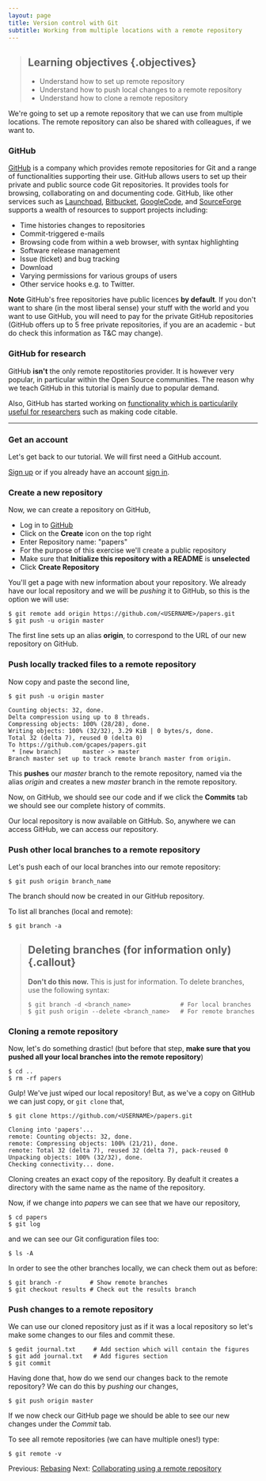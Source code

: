 ```yaml
---
layout: page
title: Version control with Git  
subtitle: Working from multiple locations with a remote repository
---
```


> ## Learning objectives {.objectives}
> * Understand how to set up remote repository
> * Understand how to push local changes to a remote repository
> * Understand how to clone a remote repository

We're going to set up a remote repository that we can use from multiple
locations. The remote repository can also be shared with colleagues, if we want
to.

### GitHub

[GitHub](http://GitHub.com) is a company which provides remote repositories for
Git and a range of functionalities supporting their use. GitHub allows users to
set up  their private and public source code Git repositories. It provides
tools for browsing, collaborating on and documenting code. GitHub, like other
services such as [Launchpad](https://launchpad.net),
[Bitbucket](https://bitbucket.org), [GoogleCode](http://code.google.com), and
[SourceForge](http://sourceforge.net) supports a wealth of resources to support
projects including:

* Time histories changes to repositories 
* Commit-triggered e-mails 
* Browsing code from within a web browser, with syntax highlighting 
* Software release management 
* Issue (ticket) and bug tracking 
* Download 
* Varying permissions for various groups of users 
* Other service hooks e.g. to Twitter.

**Note**  GitHub's free repositories have public licences **by default**. If
you don't want to share (in the most liberal sense) your stuff with the world
and you want to use GitHub, you will need to pay for the
private GitHub repositories (GitHub offers up to 5 free private repositories,
if you are an academic - but do check this information as T&C may change).

### GitHub for research 
GitHub **isn't** the only remote repostitories provider. It is however very popular, 
in particular within the Open Source communities. The reason why we teach GitHub 
in this tutorial is mainly due to popular demand. 

Also, GitHub has started working on [functionality which is particularily useful
for researchers](https://github.com/blog/1840-improving-github-for-sciences)
such as making code citable.

---

### Get an account

Let's get back to our tutorial. We will first need a GitHub account.

[Sign up](https://GitHub.com) or if you already have an account [sign
in](https://GitHub.com). 

### Create a new repository

Now, we can create a repository on GitHub,

* Log in to [GitHub](https://GitHub.com/) 
* Click on the **Create** icon on the top right 
* Enter Repository name: "papers"
* For the purpose of this exercise we'll create a public repository 
* Make sure that **Initialize this repository with a README** is **unselected** 
* Click **Create Repository**

You'll get a page with new information about your repository. We already have
our local repository and we will be *pushing* it to GitHub, so this is the
option we will use:

```{.bash}
$ git remote add origin https://github.com/<USERNAME>/papers.git 
$ git push -u origin master
```

The first line sets up an alias **origin**, to correspond to the URL of our
new repository on GitHub.


### Push locally tracked files to a remote repository

Now copy and paste the second line,

```{.bash}
$ git push -u origin master 
```
```{.output}
Counting objects: 32, done.
Delta compression using up to 8 threads.
Compressing objects: 100% (28/28), done.
Writing objects: 100% (32/32), 3.29 KiB | 0 bytes/s, done.
Total 32 (delta 7), reused 0 (delta 0)
To https://github.com/gcapes/papers.git
 * [new branch]      master -> master
Branch master set up to track remote branch master from origin.
```

This **pushes** our *master* branch to the remote repository, named via the alias
*origin* and creates a new *master* branch in the remote repository.

Now, on GitHub, we should see our code and if we click the **Commits** tab we should see
our complete history of commits.  

Our local repository is now available on GitHub. So, anywhere we can access
GitHub, we can access our repository.


### Push other local branches to a remote repository
  
Let's push each of our local branches into our remote repository:

```{.bash}
$ git push origin branch_name
```
    
The branch should now be created in our GitHub repository.    

To list all branches (local and remote):

```{.bash}
$ git branch -a
```
    
> ## Deleting branches (for information only) {.callout}
> **Don't do this now.** This is just for information.
> To delete branches, use the following syntax:
>
> ```{.bash}
> $ git branch -d <branch_name>              # For local branches
> $ git push origin --delete <branch_name>   # For remote branches
> ```


### Cloning a remote repository

Now, let's do something drastic! (but before that step, **make sure that you
pushed all your local branches into the remote repository**)

```{.bash}
$ cd .. 
$ rm -rf papers
```

Gulp! We've just wiped our local repository! But, as we've a copy on GitHub we
can just copy, or `git clone` that,

```{.bash}
$ git clone https://github.com/<USERNAME>/papers.git 
```
```{.output}
Cloning into 'papers'...
remote: Counting objects: 32, done.
remote: Compressing objects: 100% (21/21), done.
remote: Total 32 (delta 7), reused 32 (delta 7), pack-reused 0
Unpacking objects: 100% (32/32), done.
Checking connectivity... done.
```

Cloning creates an exact copy of the repository. By deafult it creates
a directory with the same name as the name of the repository. 

Now, if we change into *papers* we can see that we have our repository,

```{.bash}    
$ cd papers 
$ git log
```
and we can see our Git configuration files too:

```{.bash}    
$ ls -A
```

In order to see the other branches locally, we can check them out as before:

```{.bash}
$ git branch -r        # Show remote branches
$ git checkout results # Check out the results branch
```

### Push changes to a remote repository

We can use our cloned repository just as if it was a local repository so let's
make some changes to our files and commit these.

```{.bash}
$ gedit journal.txt     # Add section which will contain the figures 
$ git add journal.txt   # Add figures section
$ git commit
```

Having done that, how do we send our changes back to the remote repository? We
can do this by *pushing* our changes,

```{.bash}
$ git push origin master
```

If we now check our GitHub page we should be able to see our new changes under
the *Commit* tab.

To see all remote repositories (we can have multiple ones!) type:
	
```{.bash}
$ git remote -v
```
Previous: [Rebasing](07-rebasing.html) Next: [Collaborating using a remote
repository](09-remote-collaboration.html)
